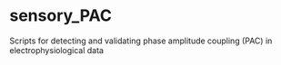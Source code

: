 # sensory_PAC
Scripts for detecting and validating phase amplitude coupling (PAC) in electrophysiological data
